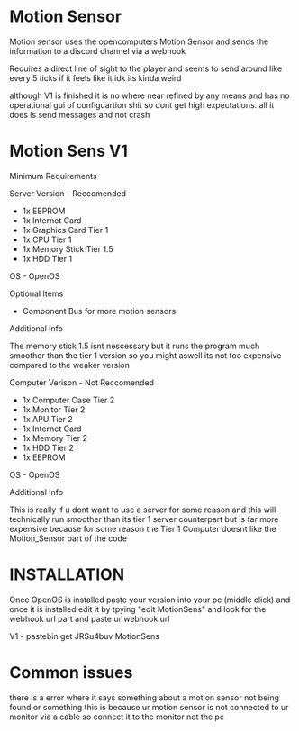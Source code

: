 # Motion Sensor

Motion sensor uses the opencomputers Motion Sensor and sends the information to a discord channel via a webhook

Requires a direct line of sight to the player and seems to send around like every 5 ticks if it feels like it idk its kinda weird

although V1 is finished it is no where near refined by any means and has no operational gui of configuartion shit so dont get high expectations. all it does is send messages and not crash

# Motion Sens V1

Minimum Requirements

Server Version - Reccomended

- 1x EEPROM
- 1x Internet Card
- 1x Graphics Card Tier 1
- 1x CPU Tier 1
- 1x Memory Stick Tier 1.5
- 1x HDD Tier 1

OS - OpenOS

Optional Items

- Component Bus for more motion sensors

Additional info

The memory stick 1.5 isnt nescessary but it runs the program much smoother than the tier 1 version so you might aswell its not too expensive compared to the weaker version

Computer Verison - Not Reccomended

- 1x Computer Case Tier 2
- 1x Monitor Tier 2
- 1x APU Tier 2
- 1x Internet Card
- 1x Memory Tier 2
- 1x HDD Tier 2
- 1x EEPROM

OS - OpenOS

Additional Info

This is really if u dont want to use a server for some reason and this will technically run smoother than its tier 1 server counterpart but is far more expensive because for some reason the Tier 1 Computer doesnt like the Motion_Sensor part of the code

# INSTALLATION

Once OpenOS is installed paste your version into your pc (middle click) and once it is installed edit it by tpying "edit MotionSens" and look for the webhook url part and paste ur webhook url

V1 -  pastebin get JRSu4buv MotionSens

# Common issues

there is a error where it says something about a motion sensor not being found or something this is because ur motion sensor is not connected to ur monitor via a cable so connect it to the monitor not the pc

